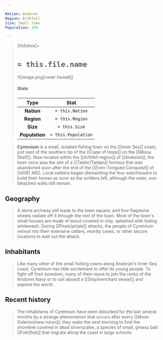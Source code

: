 ```yaml
---

Nation: Andoran
Region: Arthfell
Size: Small town
Population: 370

---
```


> [!infobox]+
> #  `= this.file.name`
> ![[image.png|cover hsmall]]
> ##### Stats
> Type | Stat |
> :---:|:---:|
> **Nation** | `= this.Nation` |
> **Region** | `= this.Region` |
> **Size** | `= this.Size` |
> **Population** | `= this.Population` |


> **Cyremium** is a small, isolated fishing town on the [[Inner Sea]] coast, just east of the southern tip of the [[Cape of Hope]] on the [[Missa Shelf]]. Now located within the [[Arthfell region]] of [[Andoran]], the town once was the site of a [[Taldor|Taldan]] fortress that was abandoned soon after the end of the [[Even-Tongued Conquest]] of [[4081 AR]]. Local settlers began dismantling the four watchtowers to build their homes as soon as the soldiers left, although the outer, sun-bleached walls still remain.



## Geography

> A stone archway still leads to the town square, and four flagstone streets radiate off it through the rest of the town. Most of the town's small houses are made of wood covered in clay, splashed with fading whitewash. During [[Pirate|pirate]] attacks, the people of Cyremium retreat into their extensive cellars, nearby caves, or other secure locations to wait out the attack.


## Inhabitants

> Like many other of the small fishing towns along Andoran's Inner Sea coast, Cyremium has little excitement to offer its young people. To fight off their boredom, many of them leave to join the ranks of the Andoren Navy or to sail aboard a [[Ship|merchant vessel]] and explore the world.


## Recent history

> The inhabitants of Cyremium have been disturbed for the last several months by a strange phenomenon that occurs after every [[Moon Golarion|new moon]]: they wake the next morning to find the shoreline covered in dead silverscales, a species of small, greasy bait [[Fish|fish]] that migrate along the coast in large schools.